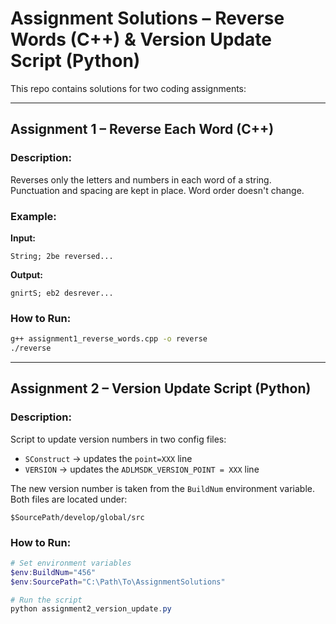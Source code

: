 
# Assignment Solutions – Reverse Words (C++) & Version Update Script (Python)

This repo contains solutions for two coding assignments:

---

## Assignment 1 – Reverse Each Word (C++)

### Description:
Reverses only the letters and numbers in each word of a string.  
Punctuation and spacing are kept in place. Word order doesn't change.

### Example:
**Input:**
```
String; 2be reversed...
```

**Output:**
```
gnirtS; eb2 desrever...
```

### How to Run:
```bash
g++ assignment1_reverse_words.cpp -o reverse
./reverse
```

---

## Assignment 2 – Version Update Script (Python)

### Description:
Script to update version numbers in two config files:
- `SConstruct` → updates the `point=XXX` line
- `VERSION` → updates the `ADLMSDK_VERSION_POINT = XXX` line

The new version number is taken from the `BuildNum` environment variable.  
Both files are located under:
```
$SourcePath/develop/global/src
```

### How to Run:
```powershell
# Set environment variables
$env:BuildNum="456"
$env:SourcePath="C:\Path\To\AssignmentSolutions"

# Run the script
python assignment2_version_update.py
```
